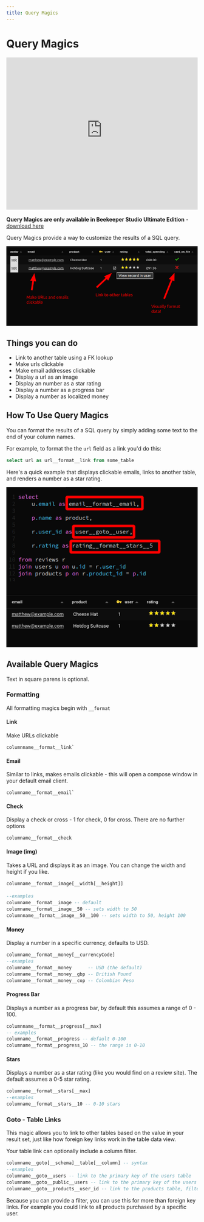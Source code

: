 ```yaml
---
title: Query Magics
---
```


# Query Magics


<iframe width="100%" height="400" src="https://www.youtube-nocookie.com/embed/27xYE423Xqw" title="YouTube video player" frameborder="0" allow="accelerometer; autoplay; clipboard-write; encrypted-media; gyroscope; picture-in-picture" allowfullscreen></iframe>

<br/>


**Query Magics are only available in Beekeeper Studio Ultimate Edition** - [download here](https://beekeeperstudio.io/get)

Query Magics provide a way to customize the results of a SQL query.

![SQL Column Magics](../assets/img/magics.png)

## Things you can do

- Link to another table using a FK lookup
- Make urls clickable
- Make email addresses clickable
- Display a url as an image
- Display an number as a star rating
- Display a number as a progress bar
- Display a number as localized money

## How To Use Query Magics

You can format the results of a SQL query by simply adding some text to the end of your column names.

For example, to format the the `url` field as a link you'd do this:

```sql
select url as url__format__link from some_table
```

Here's a quick example that displays clickable emails, links to another table, and renders a number as a star rating.

![Query Result formatting how-to](../assets/img/magic-howto.png)




## Available Query Magics

Text in square parens is optional.

### Formatting

All formatting magics begin with `__format`

#### Link

Make URLs clickable

```
columnname__format__link`
```

#### Email

Similar to links, makes emails clickable - this will open a compose window in your default email client.

```
columname__format__email`
```

#### Check
Display a check or cross - 1 for check, 0 for cross. There are no further options

```
columname__format__check
```

#### Image (img)
Takes a URL and displays it as an image. You can change the width and height if you like.


```sql
columname__format__image[__width[__height]]

--examples
columname__format__image -- default
columname__format__image__50 -- sets width to 50
columnname__format__image__50__100 -- sets width to 50, height 100
```

#### Money
Display a number in a specific currency, defaults to USD.

```sql
columname__format__money[__currencyCode]
--examples
columname__format__money      -- USD (the default)
columname__format__money__gbp -- British Pound
columname__format__money__cop -- Colombian Peso

```

#### Progress Bar

Displays a number as a progress bar, by default this assumes a range of 0 - 100.

```sql
columnname__format__progress[__max]
-- examples
columname__format__progress -- default 0-100
columname__format__progress_10 -- the range is 0-10

```


#### Stars

Displays a number as a star rating (like you would find on a review site). The default assumes a 0-5 star rating.

```sql
columname__format__stars[__max]
--examples
columname__format__stars__10 -- 0-10 stars

```

### Goto - Table Links

This magic allows you to link to other tables based on the value in your result set, just like how foreign key links work in the table data view.

Your table link can optionally include a column filter.

```sql
columname__goto[__schema]__table[__column] -- syntax
--examples
columname__goto__users -- link to the primary key of the users table
columname__goto__public__users -- link to the primary key of the users table in the public schema
columname__goto__products__user_id -- link to the products table, filter by user_id
```

Because you can provide a filter, you can use this for more than foreign key links. For example you could link to all products purchased by a specific user.
